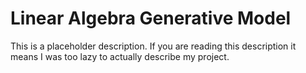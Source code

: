 # Linear Algebra Generative Model

This is a placeholder description. If you are reading this description it means I was too lazy to actually describe my project.
